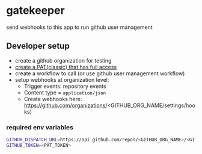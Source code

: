 # gatekeeper

send webhooks to this app to run github user management

## Developer setup

- create a github organization for testing
- [create a PAT(classic) that has full access](https://github.com/settings/tokens/new?scopes=repo,workflow,admin:org,write:packages,user,gist,notifications,admin:repo_hook,admin:public_key,admin:enterprise,audit_log,codespace,project,admin:gpg_key,admin:ssh_signing_key&description=GLUEOPS%20-%20Codespaces%20GITHUB_TOKEN)
- create a workflow to call (or use github user management workflow)
- setup webhooks at organization level:
  * Trigger events: repository events
  * Content type = `application/json`
  * Create webhooks here: https://github.com/organizations/<GITHUB_ORG_NAME/settings/hooks)

### required env variables

```bash
GITHUB_DISPATCH_URL=https://api.github.com/repos/<GITHUB_ORG_NAME>/<GITHUB_REPO_NAME>/actions/workflows/<WORKFLOW_TO_CALL>.yaml/dispatches
GITHUB_TOKEN=<PAT_TOKEN>
```


